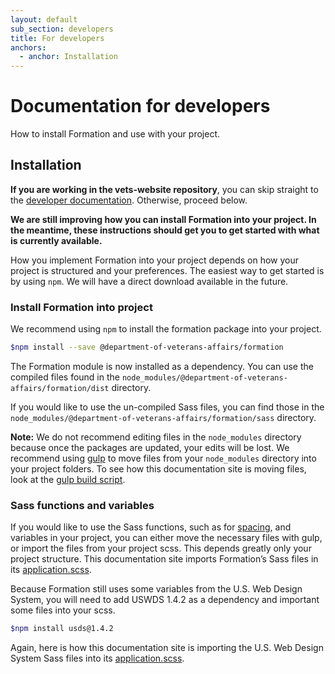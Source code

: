 ```yaml
---
layout: default
sub_section: developers
title: For developers
anchors:
  - anchor: Installation
---
```


# Documentation for developers

<div class="va-introtext">
How to install Formation and use with your project.
</div>

## Installation

**If you are working in the vets-website repository**, you can skip straight to the [developer documentation](https://department-of-veterans-affairs.github.io/veteran-facing-services-tools/). Otherwise, proceed below.

<div class="vads-u-background-color--gold vads-u-padding--2 vads-u-display--inline-block vads-u-width--auto">
  <p class="vads-u-margin--0  vads-u-measure--5"><strong>We are still improving how you can install Formation into your project. In the meantime, these instructions should get you to get started with what is currently available.</strong></p>
</div>



How you implement Formation into your project depends on how your project is structured and your preferences. The easiest way to get started is by using `npm`. We will have a direct download available in the future.


### Install Formation into project

We recommend using `npm` to install the formation package into your project.

```bash
$npm install --save @department-of-veterans-affairs/formation
```

The Formation module is now installed as a dependency. You can use the compiled files found in the `node_modules/@department-of-veterans-affairs/formation/dist` directory.

If you would like to use the un-compiled Sass files, you can find those in the `node_modules/@department-of-veterans-affairs/formation/sass` directory.

**Note:** We do not recommend editing files in the `node_modules` directory because once the packages are updated, your edits will be lost. We recommend using [gulp](https://gulpjs.com/) to move files from your `node_modules` directory into your project folders. To see how this documentation site is moving files, look at the [gulp build script](https://github.com/department-of-veterans-affairs/vets-design-system-documentation/blob/master/config/gulp/build.js).

### Sass functions and variables

If you would like to use the Sass functions, such as for [spacing](../design/spacing-units.html#using-the-spacing-tokens), and variables in your project, you can either move the necessary files with gulp, or import the files from your project scss. This depends greatly only your project structure. This documentation site imports Formation’s Sass files in its [application.scss](https://github.com/department-of-veterans-affairs/vets-design-system-documentation/blob/master/src/assets/stylesheets/application.scss#L13).

Because Formation still uses some variables from the U.S. Web Design System, you will need to add USWDS 1.4.2 as a dependency and important some files into your scss.

```bash
$npm install usds@1.4.2
```

Again, here is how this documentation site is importing the U.S. Web Design System Sass files into its [application.scss](https://github.com/department-of-veterans-affairs/vets-design-system-documentation/blob/master/src/assets/stylesheets/application.scss#L5).